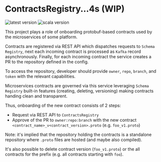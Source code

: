 # ContractsRegistry...4s (WIP)
![latest version](https://img.shields.io/badge/version-0.5.0-orange)
![scala version](https://img.shields.io/badge/scala-3-red)

This project plays a role of onboarding protobuf-based contracts used by the microservices of some platform.

Contracts are registered via REST API which dispatches requests to `Schema Registry`, next each incoming contract is processed as `Kafka` record asynchronously. Finally, for each incoming contract the service creates a PR to the repository defined in the config.

To access the repository, developer should provide `owner`, `repo`, `branch`, and `token` with the relevant capabilities.

Microservices contracts are governed via this service leveraging `Schema Registry` built-in features (creating, deleting, versioning) making 
contracts handing clean and transparent.

Thus, onboarding of the new contract consists of 2 steps:
  - Request via REST API to `ContractsRegistry`
  - Approve of the PR to `owner:repo:branch` with the new contract `<contract_name>_v<contract_version>.proto` (e.g. `foo_v1.proto`)

Note: it's implied that the repository holding the contracts is a standalone repository where `.proto` files are hosted (and maybe also compiled). 

It's also possible to delete contract version (`foo_v1.proto`) or the all contracts for the prefix (e.g. all contracts starting with `foo`).
